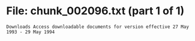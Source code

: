 ﻿# File: chunk_002096.txt (part 1 of 1)
```
Downloads Access downloadable documents for version effective 27 May 1993 - 29 May 1994
```

